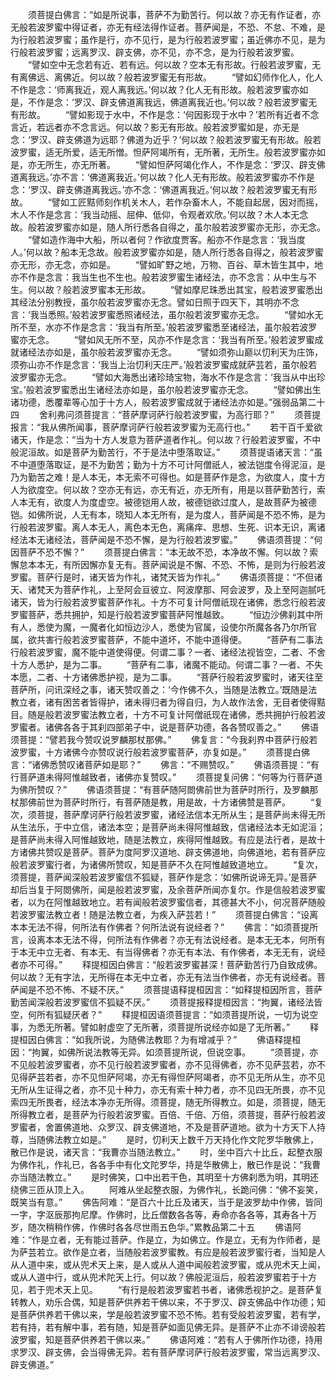 <!-- { "loadSidebar": true } -->
　　须菩提白佛言：“如是所说事，菩萨不为勤苦行。何以故？亦无有作证者，亦无般若波罗蜜中得证者，亦无有经法得作证者。菩萨闻是，不恐、不怠、不难，是为行般若波罗蜜；虽作是行，亦不见行，是为行般若波罗蜜；虽近佛亦不见，是为行般若波罗蜜；远离罗汉、辟支佛，亦不见，亦不念，是为行般若波罗蜜。
　　“譬如空中无念若有近、若有远。何以故？空本无有形故。行般若波罗蜜，无有离佛远、离佛近。何以故？般若波罗蜜无有形故。
　　“譬如幻师作化人，化人不作是念：‘师离我近，观人离我远。’何以故？化人无有形故。般若波罗蜜亦如是，不作是念：‘罗汉、辟支佛道离我远，佛道离我近也。’何以故？般若波罗蜜无有形故。
　　“譬如影现于水中，不作是念：‘何因影现于水中？’若所有近者不念言近，若远者亦不念言远。何以故？影无有形故。般若波罗蜜如是，亦无是念：‘罗汉、辟支佛道为远耶？佛道为近乎？’何以故？般若波罗蜜无有形故。般若波罗蜜，适无所爱，适无所憎。怛萨阿竭所有，无所著，无所生。般若波罗蜜亦如是，亦无所生，亦无所著。
　　“譬如怛萨阿竭化作人，不作是念：‘罗汉、辟支佛道离我远。’亦不言：‘佛道离我近。’何以故？化人无有形故。般若波罗蜜亦不作是念：‘罗汉、辟支佛道离我远。’亦不念：‘佛道离我近。’何以故？般若波罗蜜无有形故。
　　“譬如工匠黠师刻作机关木人，若作杂畜木人，不能自起居，因对而摇，木人不作是念言：‘我当动摇、屈伸、低仰，令观者欢欣。’何以故？木人本无念故。般若波罗蜜亦如是，随人所行悉各自得之，虽尔般若波罗蜜亦无形，亦无念。
　　“譬如造作海中大船，所以者何？作欲度贾客。船亦不作是念言：‘我当度人。’何以故？船本无念故。般若波罗蜜亦如是，随人所行悉各自得之，般若波罗蜜亦无形，亦无念，亦如是。
　　“譬如旷野之地，万物、百谷、草木皆生其中，地亦不作是念言：我当生也不生也。般若波罗蜜生诸经法，亦不念言：从中生与不生。何以故？般若波罗蜜本无形故。
　　“譬如摩尼珠悉出其宝，般若波罗蜜悉出其经法分别教授，虽尔般若波罗蜜亦无念。譬如日照于四天下，其明亦不念言：‘我当悉照。’般若波罗蜜悉照诸经法，虽尔般若波罗蜜亦无念。
　　“譬如水无所不至，水亦不作是念言：‘我当有所至。’般若波罗蜜悉至诸经法，虽尔般若波罗蜜亦无念。
　　“譬如风无所不至，风亦不作是念言：‘我当有所至。’般若波罗蜜成就诸经法亦如是，虽尔般若波罗蜜亦无念。
　　“譬如须弥山巅以忉利天为庄饰，须弥山亦不作是念言：‘我当上治忉利天庄严。’般若波罗蜜成就萨芸若，虽尔般若波罗蜜亦无念。
　　“譬如大海悉出诸珍琦宝物，海水不作是念言：‘我当从中出珍宝。’般若波罗蜜悉出生诸经法亦如是，虽尔般若波罗蜜亦无念。
　　“譬如佛出生诸功德，悉覆辈等心加于十方人，般若波罗蜜成就于诸经法亦如是。”强弱品第二十四
　　舍利弗问须菩提言：“菩萨摩诃萨行般若波罗蜜，为高行耶？”
　　须菩提报言：“我从佛所闻事，菩萨摩诃萨行般若波罗蜜为无高行也。”
　　若干百千爱欲诸天，作是念：“当为十方人发意为菩萨道者作礼。何以故？行般若波罗蜜，不中般泥洹故。如是菩萨为勤苦行，不于是法中堕落取证。”
　　须菩提语诸天言：“虽不中道堕落取证，是不为勤苦；勤为十方不可计阿僧祇人，被法铠度令得泥洹，是乃为勤苦之难！是人本无，本无索不可得也。如是菩萨作是念，为欲度人，度十方人为欲度空。何以故？空亦无有远，亦无有近，亦无所有，用是以菩萨勤苦行，索人本无有，欲度人为度虚空。被德铠用人故，被德铠欲过度人，是故菩萨为被德铠。如佛所说，人无有本，晓知人本无所有，是为度人，菩萨闻是不恐不怖，是为行般若波罗蜜。离人本无人，离色本无色，离痛痒、思想、生死、识本无识，离诸经法本无诸经法，菩萨闻是不恐不懈，是为行般若波罗蜜。”
　　佛语须菩提：“何因菩萨不恐不懈？”
　　须菩提白佛言：“本无故不恐，本净故不懈。何以故？索懈怠本本无，有所因懈亦复无有。菩萨闻说是不懈、不恐、不怖，是则为行般若波罗蜜。菩萨行是时，诸天皆为作礼，诸梵天皆为作礼。”
　　佛语须菩提：“不但诸天、诸梵天为菩萨作礼，上至阿会亘彼立、阿波摩那、阿会波罗，及上至阿迦腻吒诸天，皆为行般若波罗蜜菩萨作礼。十方不可复计阿僧祇现在诸佛，悉念行般若波罗蜜菩萨，悉共拥护，知是行般若波罗蜜菩萨阿惟越致。
　　“恒边沙佛刹其中所有人，悉使为魔，一魔者化如恒边沙人，悉使为官属，设使尔所魔各各乃尔所官属，欲共害行般若波罗蜜菩萨，不能中道坏，不能中道得便。
　　“菩萨有二事法行般若波罗蜜，魔不能中道使得便。何谓二事？一者、诸经法视皆空，二者、不舍十方人悉护，是为二事。
　　“菩萨有二事，诸魔不能动。何谓二事？一者、不失本愿，二者、十方诸佛悉护视，是为二事。
　　“菩萨行般若波罗蜜时，诸天往至菩萨所，问讯深经之事，诸天赞叹善之：‘今作佛不久，当随是法教立。’既随是法教立者，诸有困苦者皆得护，诸未得归者为得自归，为人故作法舍，无目者使得黠目。随是般若波罗蜜法教立者，十方不可复计阿僧祇现在诸佛，悉共拥护行般若波罗蜜者。诸佛各各于其刹四部弟子中，说是菩萨功德，各各赞叹善之。”
　　佛语须菩提：“譬若我今赞叹说罗麟那杖那佛。”
　　佛复言：“今我刹界中菩萨行般若波罗蜜，十方诸佛今亦赞叹说行般若波罗蜜菩萨，亦复如是。”
　　须菩提白佛言：“诸佛悉赞叹诸菩萨如是耶？”
　　佛言：“不赐赞叹。”
　　佛语须菩提：“有行菩萨道未得阿惟越致者，诸佛亦复赞叹。”
　　须菩提复问佛：“何等为行菩萨道为佛所赞叹？”
　　佛语须菩提：“有菩萨随阿閦佛前世为菩萨时所行，及罗麟那杖那佛前世为菩萨时所行，有菩萨随是教，用是故，十方诸佛赞是菩萨。
　　“复次，须菩提，菩萨摩诃萨行般若波罗蜜，诸经法信本无所从生；是菩萨尚未得无所从生法乐，于中立信，诸法本空；是菩萨尚未得阿惟越致，信诸经法本无如泥洹；是菩萨尚未得入阿惟越致地，随是法教立，疾得阿惟越致。有应是法行者，是故十方诸佛共赞叹是菩萨。菩萨为度阿罗汉道地、辟支佛道地，向佛道地，若有菩萨应般若波罗蜜行者，为诸佛所赞叹，知是菩萨不久在阿惟越致道地立。
　　“复次，须菩提，菩萨闻深般若波罗蜜信不狐疑，菩萨作是念：‘如佛所说谛无异。’是菩萨却后当复于阿閦佛所，闻是般若波罗蜜，及余菩萨所闻亦复尔。作是信般若波罗蜜者，以为在阿惟越致地立。若有闻般若波罗蜜信者，其德甚大不小，何况菩萨随般若波罗蜜法教立者！随是法教立者，为疾入萨芸若！”
　　须菩提白佛言：“设离本本无法不得，何所法有作佛者？何所法说有说经者？”
　　佛言：“如须菩提所言，设离本本无法不得，何所法有作佛者？亦无有法说经者。是本无无本，何所有于本无中立无者、有本无、有当得佛者？亦无有本法、有作佛者，本无无有，说经者亦不可得。”
　　释提桓因白佛言：“般若波罗蜜甚深！菩萨勤苦行乃自致成佛。何以故？无有字法，无所得在本无中立者，亦无有法当作佛者，亦无有说经者。菩萨闻是不恐不怖、不疑不厌。”
　　须菩提语释提桓因言：“如释提桓因所言，菩萨勤苦闻深般若波罗蜜信不狐疑不厌。”
　　须菩提报释提桓因言：“拘翼，诸经法皆空，何所有狐疑厌者？”
　　释提桓因语须菩提言：“如须菩提所说，一切为说空事，为悉无所著。譬如射虚空了无所著，须菩提所说经亦如是了无所著。”
　　释提桓因白佛言：“如我所说，为随佛法教耶？为有增减乎？”
　　佛语释提桓因：“拘翼，如佛所说法教等无异。如须菩提所说，但说空事。
　　“须菩提，亦不见般若波罗蜜者，亦不见行般若波罗蜜者，亦不见得佛者，亦不见萨芸若，亦不见得萨芸若者，亦不见怛萨阿竭，亦无有得怛萨阿竭者，亦不见无所从生，亦不见无所从生证得之者，亦不见十种力，亦无有索十种力者，亦不见四无所畏，亦不见索四无所畏者，经法本净亦无所得。须菩提，随无所得教立。如是，须菩提，随无所得教立者，是菩萨为行般若波罗蜜。百倍、千倍、万倍，须菩提，菩萨行般若波罗蜜者，舍置佛道地、众罗汉、辟支佛道地，不及是菩萨道地。欲为十方天下人持尊，当随佛法教立如是。”
　　是时，忉利天上数千万天持化作文陀罗华散佛上，散已作是说，诸天言：“我曹亦当随法教立。”
　　时，坐中百六十比丘，起整衣服为佛作礼，作礼已，各各手中有化文陀罗华，持是华散佛上，散已作是说：“我曹亦当随法教立。”
　　是时佛笑，口中出若干色，其明至十方佛刹悉为明，其明还绕佛三匝从顶上入。
　　阿难从坐起整衣服，为佛作礼，长跪问佛：“佛不妄笑，既笑当有意。”
　　佛告阿难：“是百六十比丘及诸天，当于是波罗劫中作佛，皆同一字，字沤辰那拘尼摩。作佛时，比丘僧数各各等，寿命亦各各等，其寿各十万岁，随次稍稍作佛，作佛时各各尽世雨五色华。”累教品第二十五
　　佛语阿难：“作是立者，无有能过菩萨。作是立，为如佛立。作是立，无有为作师者，是为萨芸若立。欲作是立者，当随般若波罗蜜教。有应是般若波罗蜜行者，当知是人从人道中来，或从兜术天上来，是人或从人道中闻般若波罗蜜，或从兜术天上闻，或从人道中行，或从兜术陀天上行。何以故？佛般泥洹后，般若波罗蜜若于十方见，若于兜术天上见。
　　“有行是般若波罗蜜若书者，诸佛悉视护之。是菩萨复转教人，劝乐合偶，知是菩萨供养若干佛以来，不于罗汉、辟支佛品中作功德；知是菩萨供养若干佛以来，学是般若波罗蜜不恐不怖。若有受般若波罗蜜，若有学，若有持，若有解中事，若有随，知是菩萨如面见佛无异。是菩萨不止亦不诽谤般若波罗蜜，知是菩萨供养若干佛以来。”
　　佛语阿难：“若有人于佛所作功德，持用求罗汉、辟支佛，会当得佛无异。若有菩萨摩诃萨行般若波罗蜜，常当远离罗汉、辟支佛道。”
